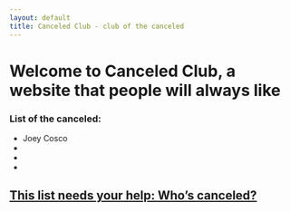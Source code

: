 ```yaml
---
layout: default
title: Canceled Club - club of the canceled
---
```


# Welcome to Canceled Club, a website that people will always like  

### List of the canceled:  

<!--* Maya Kosoff ([2017](https://twitter.com/mekosoff/status/1174002460974706688), 2019) -->
* Joey Cosco
* 
* 
* 

## [This list needs your help: Who’s canceled?](https://forms.gle/oYhE6PiwtypN9Q6VA)
